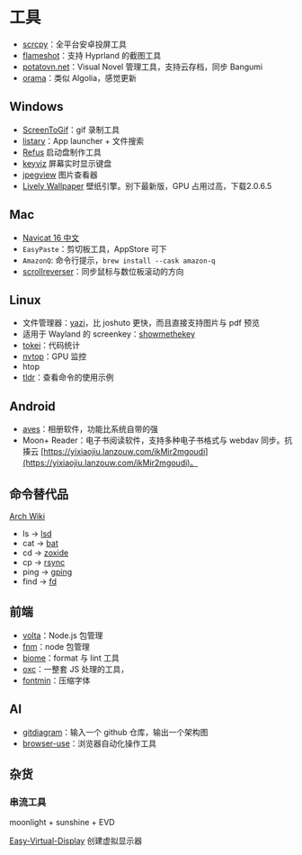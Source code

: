 # 工具

- [scrcpy](https://github.com/Genymobile/scrcpy)：全平台安卓投屏工具
- [flameshot](https://github.com/flameshot-org/flameshot)：支持 Hyprland 的截图工具
- [potatovn.net](https://potatovn.net/)：Visual Novel 管理工具，支持云存档，同步 Bangumi
- [orama](https://orama.com/)：类似 Algolia，感觉更新

## Windows

- [ScreenToGif](https://www.screentogif.com/)：gif 录制工具
- [listary](https://www.listarypro.com/)：App launcher + 文件搜索
- [Refus](https://rufus.ie/zh/) 启动盘制作工具
- [keyviz](https://github.com/mulaRahul/keyviz) 屏幕实时显示键盘
- [jpegview](https://github.com/sylikc/jpegview) 图片查看器
- [Lively Wallpaper](https://github.com/rocksdanister/lively) 壁纸引擎。别下最新版，GPU 占用过高，下载2.0.6.5

## Mac

- [Navicat 16 中文](https://www.imacso.com/navicat-premium.html)
- `EasyPaste`：剪切板工具，AppStore 可下
- `AmazonQ`: 命令行提示，`brew install --cask amazon-q`
- [scrollreverser](https://pilotmoon.com/scrollreverser)：同步鼠标与数位板滚动的方向

## Linux

- 文件管理器：[yazi](https://github.com/sxyazi/yazi)，比 joshuto 更快，而且直接支持图片与 pdf 预览
- 适用于 Wayland 的 screenkey：[showmethekey](https://github.com/AlynxZhou/showmethekey)
- [tokei](https://github.com/XAMPPRocky/tokei)：代码统计
- [nvtop](https://github.com/Syllo/nvtop)：GPU 监控
- htop
- [tldr](https://github.com/tldr-pages/tldr)：查看命令的使用示例

## Android

- [aves](https://github.com/deckerst/aves)：相册软件，功能比系统自带的强
- Moon+ Reader：电子书阅读软件，支持多种电子书格式与 webdav 同步。抗揍云 [https://yixiaojiu.lanzouw.com/ikMir2mgoudi](https://yixiaojiu.lanzouw.com/ikMir2mgoudi)。

## 命令替代品

[Arch Wiki](https://wiki.archlinuxcn.org/wiki/%E6%A0%B8%E5%BF%83%E5%B7%A5%E5%85%B7)

- ls -> [lsd](https://github.com/lsd-rs/lsd)
- cat -> [bat](https://github.com/sharkdp/bat)
- cd -> [zoxide](https://github.com/ajeetdsouza/zoxide)
- cp -> [rsync](https://wiki.archlinuxcn.org/wiki/Rsync#As_cp/mv_alternative)
- ping -> [gping](https://github.com/orf/gping)
- find -> [fd](https://github.com/sharkdp/fd)

## 前端

- [volta](https://github.com/volta-cli/volta)：Node.js 包管理
- [fnm](https://github.com/Schniz/fnm)：node 包管理
- [biome](https://github.com/biomejs/biome)：format 与 lint 工具
- [oxc](https://github.com/oxc-project/oxc)：一整套 JS 处理的工具，
- [fontmin](https://github.com/ecomfe/fontmin)：压缩字体

## AI

- [gitdiagram](https://gitdiagram.com/)：输入一个 github 仓库，输出一个架构图
- [browser-use](https://browser-use.com/)：浏览器自动化操作工具

## 杂货

### 串流工具

moonlight + sunshine + EVD

[Easy-Virtual-Display](https://github.com/KtzeAbyss/Easy-Virtual-Display) 创建虚拟显示器
